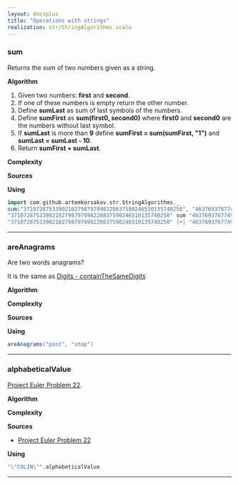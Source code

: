 ```yaml
---
layout: docsplus
title: "Operations with strings"
realization: str/StringAlgorithms.scala
---
```


### sum
Returns the sum of two numbers given as a string.

**Algorithm**
1. Given two numbers: **first** and **second**.
2. If one of these numbers is empty return the other number.
3. Define **sumLast** as sum of last symbols of the numbers.
4. Define **sumFirst** as **sum(first0, second0)** where **first0** and **second0** are the numbers without last symbol.
5. If **sumLast** is more than **9** define **sumFirst = sum(sumFirst, "1")** and **sumLast = sumLast - 10**.
6. Return **sumFirst + sumLast**.

**Complexity**
     
**Sources** 

**Using**
```scala mdoc
import com.github.artemkorsakov.str.StringAlgorithms._
sum("37107287533902102798797998220837590246510135740250", "46376937677490009712648124896970078050417018260538") 
"37107287533902102798797998220837590246510135740250" sum "46376937677490009712648124896970078050417018260538"
"37107287533902102798797998220837590246510135740250" |+| "46376937677490009712648124896970078050417018260538"
```

---

### areAnagrams
Are two words anagrams? 

It is the same as [Digits - containTheSameDigits](../digital/digits#containthesamedigits)

**Algorithm**

**Complexity**
     
**Sources** 

**Using**
```scala mdoc
areAnagrams("post", "stop")
```

---

### alphabeticalValue
[Project Euler Problem 22](https://projecteuler.net/problem=22).

**Algorithm**

**Complexity**
     
**Sources** 
- [Project Euler Problem 22](https://projecteuler.net/problem=22)

**Using**
```scala mdoc
"\"COLIN\"".alphabeticalValue
```

---
